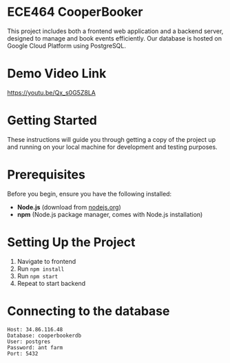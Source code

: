 # ECE464 CooperBooker

This project includes both a frontend web application and a backend server, designed to manage and book events efficiently. Our database is hosted on Google Cloud Platform using PostgreSQL.

# Demo Video Link 
https://youtu.be/Qx_s0G5Z8LA

# Getting Started

These instructions will guide you through getting a copy of the project up and running on your local machine for development and testing purposes.

# Prerequisites

Before you begin, ensure you have the following installed:
- **Node.js** (download from [nodejs.org](https://nodejs.org/))
- **npm** (Node.js package manager, comes with Node.js installation)

# Setting Up the Project
1. Navigate to frontend
2. Run `npm install`
3. Run `npm start`
4. Repeat to start backend

# Connecting to the database 
```
Host: 34.86.116.48
Database: cooperbookerdb
User: postgres
Password: ant farm
Port: 5432
